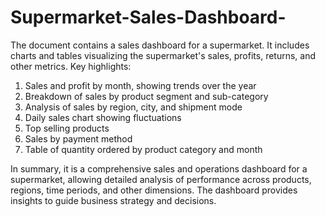 # Supermarket-Sales-Dashboard-
The document contains a sales dashboard for a supermarket. It includes charts and tables visualizing the supermarket's sales, profits, returns, and other metrics. Key highlights:
1. Sales and profit by month, showing trends over the year
2. Breakdown of sales by product segment and sub-category
3. Analysis of sales by region, city, and shipment mode
4. Daily sales chart showing fluctuations
5. Top selling products
6. Sales by payment method
7. Table of quantity ordered by product category and month

In summary, it is a comprehensive sales and operations dashboard for a supermarket, allowing detailed analysis of performance across products, regions, time periods, and other dimensions. The dashboard provides insights to guide business strategy and decisions.

